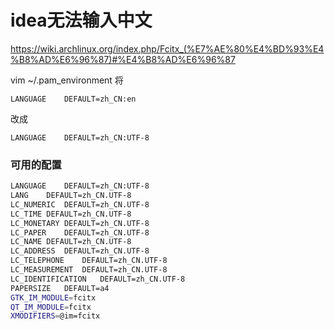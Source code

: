 # idea无法输入中文
https://wiki.archlinux.org/index.php/Fcitx_(%E7%AE%80%E4%BD%93%E4%B8%AD%E6%96%87)#%E4%B8%AD%E6%96%87


vim ~/.pam_environment
将 
```
LANGUAGE	DEFAULT=zh_CN:en
```
改成
```
LANGUAGE	DEFAULT=zh_CN:UTF-8
```

### 可用的配置
```sh
LANGUAGE	DEFAULT=zh_CN:UTF-8
LANG	DEFAULT=zh_CN.UTF-8
LC_NUMERIC	DEFAULT=zh_CN.UTF-8
LC_TIME	DEFAULT=zh_CN.UTF-8
LC_MONETARY	DEFAULT=zh_CN.UTF-8
LC_PAPER	DEFAULT=zh_CN.UTF-8
LC_NAME	DEFAULT=zh_CN.UTF-8
LC_ADDRESS	DEFAULT=zh_CN.UTF-8
LC_TELEPHONE	DEFAULT=zh_CN.UTF-8
LC_MEASUREMENT	DEFAULT=zh_CN.UTF-8
LC_IDENTIFICATION	DEFAULT=zh_CN.UTF-8
PAPERSIZE	DEFAULT=a4
GTK_IM_MODULE=fcitx
QT_IM_MODULE=fcitx
XMODIFIERS=@im=fcitx
```

